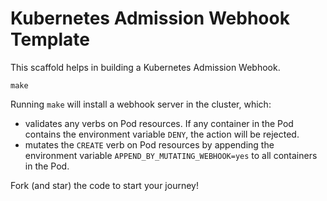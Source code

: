 # Kubernetes Admission Webhook Template

This scaffold helps in building a Kubernetes Admission Webhook.

```shell
make
```

Running `make` will install a webhook server in the cluster, which:
- validates any verbs on Pod resources. If any container in the Pod contains the environment variable `DENY`, the action will be rejected.
- mutates the `CREATE` verb on Pod resources by appending the environment variable `APPEND_BY_MUTATING_WEBHOOK=yes` to all containers in the Pod.

Fork (and star) the code to start your journey!